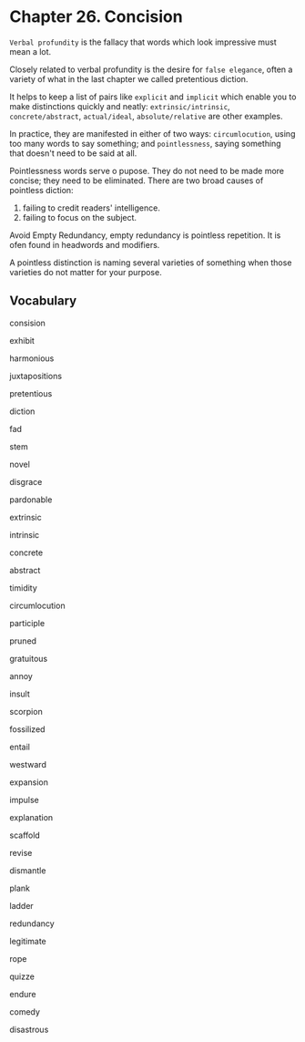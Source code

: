 # Chapter 26. Concision

`Verbal profundity` is the fallacy that words which look impressive must mean a lot.

Closely related to verbal profundity is the desire for `false elegance`, often a variety of what in the last chapter we called pretentious diction.

It helps to keep a list of pairs like `explicit` and `implicit` which enable you to make distinctions quickly and neatly: `extrinsic/intrinsic`, `concrete/abstract`, `actual/ideal`, `absolute/relative` are other examples.

In practice, they are manifested in either of two ways: `circumlocution`, using too many words to say something; and `pointlessness`, saying something that doesn't need to be said at all.

Pointlessness words serve o pupose. They do not need to be made more concise; they need to be eliminated. There are two broad causes of pointless diction: 

1. failing to credit readers' intelligence.
2. failing to focus on the subject.

Avoid Empty Redundancy, empty redundancy is pointless repetition. It is ofen found in headwords and modifiers.

A pointless distinction is naming several varieties of something when those varieties do not matter for your purpose.



## Vocabulary

consision

exhibit

harmonious

juxtapositions

pretentious

diction

fad

stem

novel

disgrace

pardonable

extrinsic

intrinsic

concrete

abstract

timidity

circumlocution

participle

pruned

gratuitous

annoy

insult

scorpion

fossilized

entail

westward

expansion

impulse

explanation

scaffold

revise

dismantle

plank

ladder

redundancy

legitimate

rope

quizze

endure

comedy

disastrous

